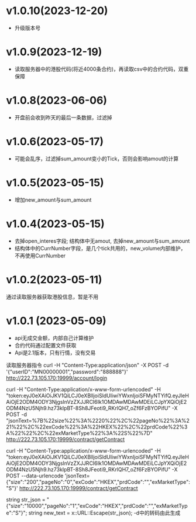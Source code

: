 
# v1.0.10(2023-12-20)
* 升级版本号

# v1.0.9(2023-12-19)
* 读取服务器中的港股代码(将近4000条合约)，再读取csv中的合约代码，双重保障

# v1.0.8(2023-06-06)
* 开盘前会收到昨天的最后一条数据，过滤掉

# v1.0.6(2023-05-17)
* 可能会乱序，过滤掉sum_amount变小的Tick，否则会影响amout的计算

# v1.0.5(2023-05-15)
* 增加new_amount与sum_amount

# v1.0.4(2023-05-15)
* 去掉open_interes字段; 结构体中无amout, 去掉new_amount与sum_amount
* 结构体中的CurrNumber字段，是几个tick共用的，new_volume内部维护，不再使用CurrNumber

# v1.0.2(2023-05-11)
通过读取服务器获取港股信息，暂是不用

# v1.0.1 (2023-05-09)
* api无成交金额，内部自己计算维护
* 合约代码通过配置文件获取
* Api是2.1版本，只有行情，没有交易


读取服务器指令
curl -H "Content-Type:application/json" -X POST -d '{"userID":"MN00000001","password":"888888"}' http://222.73.105.170:19999/account/login

curl -H "Content-Type:application/x-www-form-urlencoded" -H "token:eyJ0eXAiOiJKV1QiLCJ0eXBlIjoiSldUIiwiYWxnIjoiSFMyNTYifQ.eyJleHAiOjE2ODM4ODY3NjgsInVzZXJJRCI6Ik1OMDAwMDAwMDEiLCJpYXQiOjE2ODM4NzU5Njh9.hz73kIpBT-8Sh8JFeoti9_RKrlQH7_oZf6FzBYOPifU" -X POST -d "jsonText=%7B%22size%22%3A%2220%22%2C%22pageNo%22%3A%221%22%2C%22exCode%22%3A%22HKEX%22%2C%22prdCode%22%3A%22%22%2C%22exMarketType%22%3A%22S%22%7D" http://222.73.105.170:19999/contract/getContract

curl -H "Content-Type:application/x-www-form-urlencoded" -H "token:eyJ0eXAiOiJKV1QiLCJ0eXBlIjoiSldUIiwiYWxnIjoiSFMyNTYifQ.eyJleHAiOjE2ODM4ODY3NjgsInVzZXJJRCI6Ik1OMDAwMDAwMDEiLCJpYXQiOjE2ODM4NzU5Njh9.hz73kIpBT-8Sh8JFeoti9_RKrlQH7_oZf6FzBYOPifU" -X POST --data-urlencode 'jsonText={"size":"200","pageNo":"0","exCode":"HKEX","prdCode":"","exMarketType":"S"}' http://222.73.105.170:19999/contract/getContract

string str_json = "{\"size\":\"10000\",\"pageNo\":\"1\",\"exCode\":\"HKEX\",\"prdCode\":\"\",\"exMarketType\":\"S\"}";
string new_text = x::URL::Escape(str_json);
-d中的转码由此生成